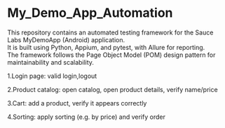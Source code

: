 # My_Demo_App_Automation
This repository contains an automated testing framework for the Sauce Labs MyDemoApp (Android) application.  
It is built using Python, Appium, and pytest, with Allure for reporting.  
The framework follows the Page Object Model (POM) design pattern for maintainability and scalability.

1.Login page: valid login,logout

2.Product catalog: open catalog, open product details, verify name/price

3.Cart: add a product, verify it appears correctly

4.Sorting: apply sorting (e.g. by price) and verify order
